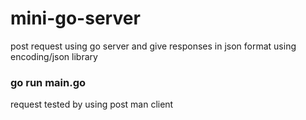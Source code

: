 # mini-go-server
post request using go server and give responses in json format using encoding/json library

 <h3> go run main.go </h3>

request tested by using post man client


